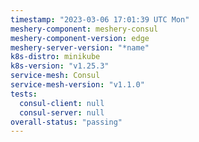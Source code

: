 ```yaml
---
timestamp: "2023-03-06 17:01:39 UTC Mon"
meshery-component: meshery-consul
meshery-component-version: edge
meshery-server-version: "*name"
k8s-distro: minikube
k8s-version: "v1.25.3"
service-mesh: Consul
service-mesh-version: "v1.1.0"
tests:
  consul-client: null
  consul-server: null
overall-status: "passing"
---
```

